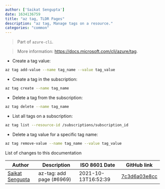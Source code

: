```yaml
---
author: ['Saikat Sengupta']
date: 1634136759
title: "az tag, TLDR Pages"
description: "az tag, Manage tags on a resource."
categories: "common"
---
```

> Part of `azure-cli`.

> More information: <https://docs.microsoft.com/cli/azure/tag>.

- Create a tag value:

```bash
az tag add-value --name tag_name --value tag_value
```

- Create a tag in the subscription:

```bash
az tag create --name tag_name
```

- Delete a tag from the subscription:

```bash
az tag delete --name tag_name
```

- List all tags on a subscription:

```bash
az tag list --resource-id /subscriptions/subscription_id
```

- Delete a tag value for a specific tag name:

```bash
az tag remove-value --name tag_name --value tag_value
```
List of changes to this documentation


Author | Description | ISO 8601 Date | GitHub link
------|-----|-----|-----
[Saikat Sengupta](mailto:41847480+s4ik4t@users.noreply.github.com) | az-tag: add page (#6969) | 2021-10-13T16:52:39 | [7c3d6a03e8cc](https://github.com/tldr-pages/tldr/commit/7c3d6a03e8ccea126be81393240d0f45b1840833)


